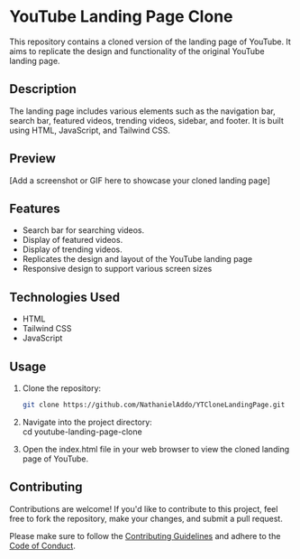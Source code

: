 # YouTube Landing Page Clone

This repository contains a cloned version of the landing page of YouTube. It aims to replicate the design and functionality of the original YouTube landing page.

## Description

The landing page includes various elements such as the navigation bar, search bar, featured videos, trending videos, sidebar, and footer. It is built using HTML, JavaScript, and Tailwind CSS.

## Preview

[Add a screenshot or GIF here to showcase your cloned landing page]

## Features

- Search bar for searching videos.
- Display of featured videos.
- Display of trending videos.
- Replicates the design and layout of the YouTube landing page
- Responsive design to support various screen sizes


## Technologies Used

- HTML
- Tailwind CSS
- JavaScript

## Usage

1. Clone the repository:

   ```bash
   git clone https://github.com/NathanielAddo/YTCloneLandingPage.git
   
2. Navigate into the project directory:  
   cd youtube-landing-page-clone

4. Open the index.html file in your web browser to view the cloned landing page of YouTube.

## Contributing
Contributions are welcome! If you'd like to contribute to this project, feel free to fork the repository, make your changes, and submit a pull request.

Please make sure to follow the [Contributing Guidelines](https://docs.github.com/en/communities/setting-up-your-project-for-healthy-contributions/setting-guidelines-for-repository-contributors) and adhere to the [Code of Conduct](https://docs.github.com/en/site-policy/github-terms/github-community-code-of-conduct).
